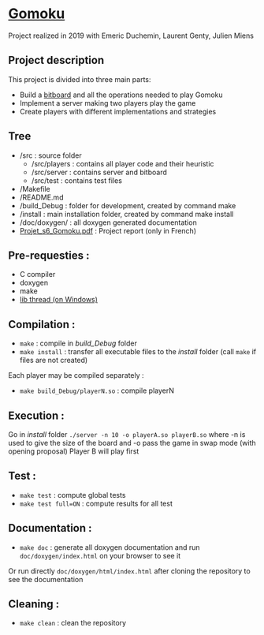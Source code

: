 # [Gomoku](https://fr.wikipedia.org/wiki/Gomoku)
Project realized in 2019 with Emeric Duchemin, Laurent Genty, Julien Miens

## Project description
This project is divided into three main parts:
- Build a [bitboard](https://en.wikipedia.org/wiki/Bitboard) and all the operations needed to play Gomoku
- Implement a server making two players play the game
- Create players with different implementations and strategies

## Tree
- /src : source folder
  -  /src/players : contains all player code and their heuristic
  - /src/server : contains server and bitboard
  - /src/test : contains test files
- /Makefile
- /README.md
- /build_Debug : folder for development, created by command make
- /install : main installation folder, created by command make install
- /doc/doxygen/ : all doxygen generated documentation
- [Projet_s6_Gomoku.pdf](Projet_s6_Gomoku.pdf) : Project report (only in French)

## Pre-requesties :
- C compiler
- doxygen
- make
- [lib thread (on Windows)](https://sourceforge.net/projects/mingw-w64/files/Toolchains%20targetting%20Win64/Personal%20Builds/rubenvb/gcc-4.7-experimental-stdthread/)

## Compilation :

- ```make``` : compile in *build_Debug* folder
- ```make install``` :  transfer all executable files to the *install* folder (call ```make``` if files are not created)

Each player may be compiled separately :
- ```make build_Debug/playerN.so``` : compile playerN

## Execution :

Go in *install* folder
```./server -n 10 -o playerA.so playerB.so```
where -n is used to give the size of the board
and -o pass the game in swap mode (with opening proposal)
Player B will play first

## Test :

- ```make test``` : compute global tests
- ```make test full=ON``` : compute results for all test

## Documentation :

- ```make doc``` : generate all doxygen documentation and run `doc/doxygen/index.html` on your browser to see it

Or run directly `doc/doxygen/html/index.html` after cloning the repository to see the documentation

## Cleaning :

- ```make clean``` : clean the repository
